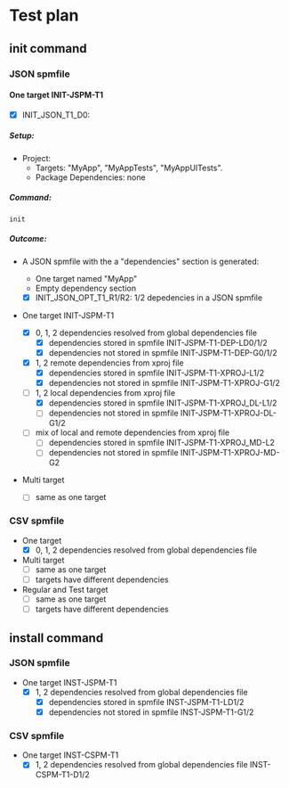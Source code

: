 # Test plan

## init command

### JSON spmfile

#### One target INIT-JSPM-T1 
- [x] INIT_JSON_T1_D0: 

##### Setup:
- Project:
	- Targets: "MyApp", "MyAppTests", "MyAppUITests". 
	- Package Dependencies: none
##### Command: 
```
init
```
##### Outcome:
- A JSON spmfile with the  a "dependencies" section is generated:
	- One target named "MyApp"
	- Empty dependency section

	- [x] INIT_JSON_OPT_T1_R1/R2: 1/2 depedencies in a JSON spmfile

- One target INIT-JSPM-T1 
	- [x] 0, 1, 2 dependencies resolved from global dependencies file
		- [x] dependencies stored in spmfile INIT-JSPM-T1-DEP-LD0/1/2
		- [x] dependencies not stored in spmfile INIT-JSPM-T1-DEP-G0/1/2
	- [x] 1, 2 remote dependencies from xproj file
		- [x] dependencies stored in spmfile INIT-JSPM-T1-XPROJ-L1/2
		- [x] dependencies not stored in spmfile INIT-JSPM-T1-XPROJ-G1/2
	- [ ] 1, 2 local dependencies from xproj file
		- [x] dependencies stored in spmfile INIT-JSPM-T1-XPROJ_DL-L1/2
		- [ ] dependencies not stored in spmfile INIT-JSPM-T1-XPROJ-DL-G1/2
	- [ ] mix of local and remote dependencies from xproj file
		- [ ] dependencies stored in spmfile INIT-JSPM-T1-XPROJ_MD-L2
		- [ ] dependencies not stored in spmfile INIT-JSPM-T1-XPROJ-MD-G2

- Multi target
	- [ ] same as one target

### CSV spmfile

- One target
	- [x] 0, 1, 2 dependencies resolved from global dependencies file

- Multi target
	- [ ] same as one target
	- [ ] targets have different dependencies

- Regular and Test target
	- [ ] same as one target
	- [ ] targets have different dependencies

## install command

### JSON spmfile

- One target INST-JSPM-T1 
    - [x] 1, 2 dependencies resolved from global dependencies file
        - [x] dependencies stored in spmfile INST-JSPM-T1-LD1/2
        - [x] dependencies not stored in spmfile INST-JSPM-T1-G1/2

### CSV spmfile

- One target INST-CSPM-T1 
    - [x] 1, 2 dependencies resolved from global dependencies file INST-CSPM-T1-D1/2

